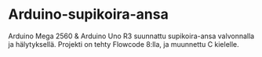 # Arduino-supikoira-ansa
Arduino Mega 2560 &amp; Arduino Uno R3 suunnattu supikoira-ansa valvonnalla ja hälytyksellä. Projekti on tehty Flowcode 8:lla, ja muunnettu C kielelle.
